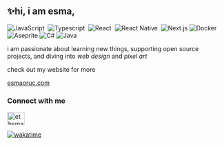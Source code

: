

## ✨hi, i am esma,
![JavaScript](https://img.shields.io/badge/-JavaScript-05122A?style=flat&logo=javascript)&nbsp;
![Typescript](https://img.shields.io/badge/-TypeScript-05122A?style=flat&logo=TypeScript)&nbsp;
![React](https://img.shields.io/badge/-React-05122A?style=flat&logo=react)&nbsp;
![React Native](https://img.shields.io/badge/-React%20Native-05122A?style=flat&logo=react)&nbsp;
![Next.js](https://img.shields.io/badge/Next.js-05122A?style=flat&logo=Next.js)
![Docker](https://img.shields.io/badge/-Docker-05122A?style=flat&logo=docker)&nbsp;
![Aseprite](https://img.shields.io/badge/Aseprite-05122A?style=flat&logo=Aseprite)
![C#](https://custom-icon-badges.demolab.com/badge/C%23-05122A?logo=cshrp)
![Java](https://img.shields.io/badge/-Java-05122A?style=flat&logo=openjdk&logoColor=FFA518)&nbsp;


i am passionate about learning new things, supporting open source projects, and diving into <i>web design</i> and  <i>pixel art</i>


check out my website for more 

[esmaoruc.com](https://www.esmaoruc.com/)






### Connect with me
<a href="https://twitter.com/eesmaoruc" target="blank"><img align="center" src="https://raw.githubusercontent.com/rahuldkjain/github-profile-readme-generator/master/src/images/icons/Social/twitter.svg" alt="ethsmaa" height="30" width="40" /></a>
</p>



[![wakatime](https://wakatime.com/badge/user/faafbef5-9bef-4306-a9a1-6d3c09b92290.svg)](https://wakatime.com/@faafbef5-9bef-4306-a9a1-6d3c09b92290)


